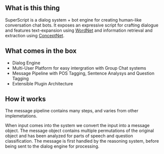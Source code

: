 ## What is this thing

SuperScript is a dialog system + bot engine for creating human-like conversation chat bots. It exposes an expressive script for crafting dialogue and features text-expansion using [WordNet] and information retrieval and extraction using [ConceptNet]. 

## What comes in the box
* Dialog Engine
* Multi-User Platform for easy intergration with Group Chat systems
* Message Pipeline with POS Tagging, Sentence Analysys and Question Tagging
* Extensible Plugin Architecture

## How it works

The message pipeline contains many steps, and varies from other implemetations.

When input comes into the system we convert the input into a message object. The message object contains multiple permutations of the original object and has been analyzed for parts of speech and question classification. The message is first handled by the reasoning system, before being sent to the dialog engine for processing.

[ConceptNet]:http://conceptnet5.media.mit.edu/
[WordNet]:http://wordnet.princeton.edu/
